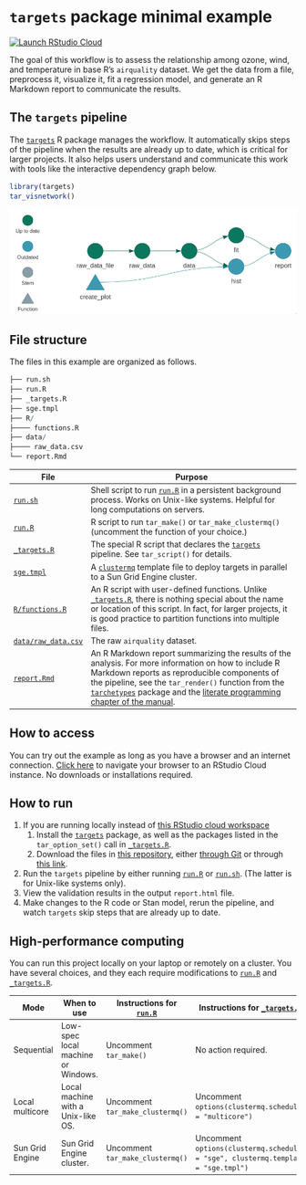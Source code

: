 
# `targets` package minimal example

[![Launch RStudio
Cloud](https://img.shields.io/badge/RStudio-Cloud-blue)](https://rstudio.cloud/project/1430691)

The goal of this workflow is to assess the relationship among ozone,
wind, and temperature in base R’s `airquality` dataset. We get the data
from a file, preprocess it, visualize it, fit a regression model, and
generate an R Markdown report to communicate the results.

## The `targets` pipeline

The [`targets`](https://github.com/wlandau/targets) R package manages
the workflow. It automatically skips steps of the pipeline when the
results are already up to date, which is critical for larger projects.
It also helps users understand and communicate this work with tools like
the interactive dependency graph below.

``` r
library(targets)
tar_visnetwork()
```

![](./images/graph.png)

## File structure

The files in this example are organized as follows.

``` r
├── run.sh
├── run.R
├── _targets.R
├── sge.tmpl
├── R/
├──── functions.R
├── data/
├──── raw_data.csv
└── report.Rmd 
```

| File                                                                                            | Purpose                                                                                                                                                                                                                                                                                                                                                                                                     |
| ----------------------------------------------------------------------------------------------- | ----------------------------------------------------------------------------------------------------------------------------------------------------------------------------------------------------------------------------------------------------------------------------------------------------------------------------------------------------------------------------------------------------------- |
| [`run.sh`](https://github.com/wlandau/targets-minimal/blob/main/run.sh)                       | Shell script to run [`run.R`](https://github.com/wlandau/targets-minimal/blob/main/run.R) in a persistent background process. Works on Unix-like systems. Helpful for long computations on servers.                                                                                                                                                                                                       |
| [`run.R`](https://github.com/wlandau/targets-minimal/blob/main/run.R)                         | R script to run `tar_make()` or `tar_make_clustermq()` (uncomment the function of your choice.)                                                                                                                                                                                                                                                                                                             |
| [`_targets.R`](https://github.com/wlandau/targets-minimal/blob/main/_targets.R)               | The special R script that declares the [`targets`](https://github.com/wlandau/targets) pipeline. See `tar_script()` for details.                                                                                                                                                                                                                                                                            |
| [`sge.tmpl`](https://github.com/wlandau/targets-minimal/blob/main/sge.tmpl)                   | A [`clustermq`](https://github.com/mschubert/clustermq) template file to deploy targets in parallel to a Sun Grid Engine cluster.                                                                                                                                                                                                                                                                           |
| [`R/functions.R`](https://github.com/wlandau/targets-minimal/blob/main/R/functions.R)         | An R script with user-defined functions. Unlike [`_targets.R`](https://github.com/wlandau/targets-minimal/blob/main/_targets.R), there is nothing special about the name or location of this script. In fact, for larger projects, it is good practice to partition functions into multiple files.                                                                                                        |
| [`data/raw_data.csv`](https://github.com/wlandau/targets-minimal/blob/main/data/raw_data.csv) | The raw `airquality` dataset.                                                                                                                                                                                                                                                                                                                                                                               |
| [`report.Rmd`](https://github.com/wlandau/targets-minimal/blob/main/report.Rmd)               | An R Markdown report summarizing the results of the analysis. For more information on how to include R Markdown reports as reproducible components of the pipeline, see the `tar_render()` function from the [`tarchetypes`](https://wlandau.github.io/tarchetypes) package and the [literate programming chapter of the manual](https://wlandau.github.io/targets-manual/files.html#literate-programming). |

## How to access

You can try out the example as long as you have a browser and an
internet connection. [Click here](https://rstudio.cloud/project/1430691)
to navigate your browser to an RStudio Cloud instance. No downloads or
installations required.

## How to run

1.  If you are running locally instead of [this RStudio cloud
    workspace](https://rstudio.cloud/project/1430691)
    1.  Install the [`targets`](https://github.com/wlandau/targets)
        package, as well as the packages listed in the `tar_option_set()`
        call in
        [`_targets.R`](https://github.com/wlandau/targets-minimal/blob/main/_targets.R).
    2.  Download the files in [this
        repository](https://github.com/wlandau/targets-minimal), either
        [through
        Git](https://happygitwithr.com/existing-github-first.html#new-rstudio-project-via-git-clone)
        or through [this
        link](https://github.com/wlandau/targets-minimal/archive/main.zip).
2.  Run the `targets` pipeline by either running
    [`run.R`](https://github.com/wlandau/targets-minimal/blob/main/run.R)
    or
    [`run.sh`](https://github.com/wlandau/targets-minimal/blob/main/run.sh).
    (The latter is for Unix-like systems only).
3.  View the validation results in the output `report.html` file.
4.  Make changes to the R code or Stan model, rerun the pipeline, and
    watch `targets` skip steps that are already up to date.

## High-performance computing

You can run this project locally on your laptop or remotely on a
cluster. You have several choices, and they each require modifications
to
[`run.R`](https://github.com/wlandau/targets-minimal/blob/main/run.R)
and
[`_targets.R`](https://github.com/wlandau/targets-minimal/blob/main/_targets.R).

| Mode            | When to use                        | Instructions for [`run.R`](https://github.com/wlandau/targets-minimal/blob/main/run.R) | Instructions for [`_targets.R`](https://github.com/wlandau/targets-minimal/blob/main/_targets.R) |
| --------------- | ---------------------------------- | ---------------------------------------------------------------------------------------- | -------------------------------------------------------------------------------------------------- |
| Sequential      | Low-spec local machine or Windows. | Uncomment `tar_make()`                                                                   | No action required.                                                                                |
| Local multicore | Local machine with a Unix-like OS. | Uncomment `tar_make_clustermq()`                                                         | Uncomment `options(clustermq.scheduler = "multicore")`                                             |
| Sun Grid Engine | Sun Grid Engine cluster.           | Uncomment `tar_make_clustermq()`                                                         | Uncomment `options(clustermq.scheduler = "sge", clustermq.template = "sge.tmpl")`                  |

